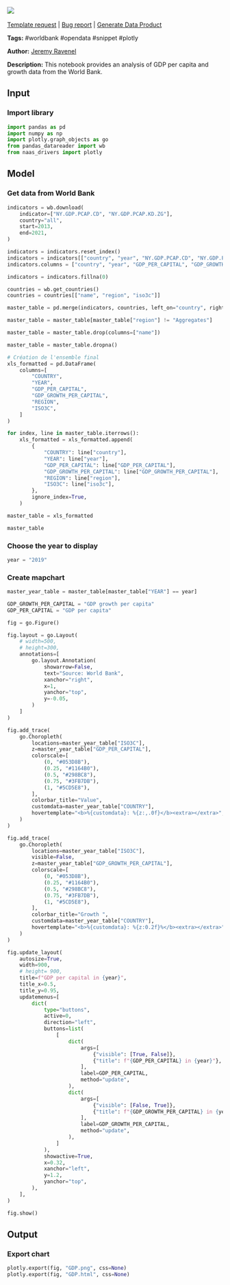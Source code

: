 <a href="https://app.naas.ai/user-redirect/naas/downloader?url=https://raw.githubusercontent.com/jupyter-naas/awesome-notebooks/master/WorldBank/WorldBank_GDP_per_capita_and_growth.ipynb" target="_parent"><img src="https://naasai-public.s3.eu-west-3.amazonaws.com/Open_in_Naas_Lab.svg"/></a><br><br><a href="https://github.com/jupyter-naas/awesome-notebooks/issues/new?assignees=&labels=&template=template-request.md&title=Tool+-+Action+of+the+notebook+">Template request</a> | <a href="https://github.com/jupyter-naas/awesome-notebooks/issues/new?assignees=&labels=bug&template=bug_report.md&title=WorldBank+-+GDP+per+capita+and+growth:+Error+short+description">Bug report</a> | <a href="https://app.naas.ai/user-redirect/naas/downloader?url=https://raw.githubusercontent.com/jupyter-naas/awesome-notebooks/master/Naas/Naas_Start_data_product.ipynb" target="_parent">Generate Data Product</a>

**Tags:** #worldbank #opendata #snippet #plotly

**Author:** [Jeremy Ravenel](https://www.linkedin.com/in/ACoAAAJHE7sB5OxuKHuzguZ9L6lfDHqw--cdnJg/)

**Description:** This notebook provides an analysis of GDP per capita and growth data from the World Bank.

## Input

### Import library


```python
import pandas as pd
import numpy as np
import plotly.graph_objects as go
from pandas_datareader import wb
from naas_drivers import plotly
```

## Model

### Get data from World Bank


```python
indicators = wb.download(
    indicator=["NY.GDP.PCAP.CD", "NY.GDP.PCAP.KD.ZG"],
    country="all",
    start=2013,
    end=2021,
)

indicators = indicators.reset_index()
indicators = indicators[["country", "year", "NY.GDP.PCAP.CD", "NY.GDP.PCAP.KD.ZG"]]
indicators.columns = ["country", "year", "GDP_PER_CAPITAL", "GDP_GROWTH_PER_CAPITAL"]

indicators = indicators.fillna(0)

countries = wb.get_countries()
countries = countries[["name", "region", "iso3c"]]

master_table = pd.merge(indicators, countries, left_on="country", right_on="name")

master_table = master_table[master_table["region"] != "Aggregates"]

master_table = master_table.drop(columns=["name"])

master_table = master_table.dropna()

# Création de l'ensemble final
xls_formatted = pd.DataFrame(
    columns=[
        "COUNTRY",
        "YEAR",
        "GDP_PER_CAPITAL",
        "GDP_GROWTH_PER_CAPITAL",
        "REGION",
        "ISO3C",
    ]
)

for index, line in master_table.iterrows():
    xls_formatted = xls_formatted.append(
        {
            "COUNTRY": line["country"],
            "YEAR": line["year"],
            "GDP_PER_CAPITAL": line["GDP_PER_CAPITAL"],
            "GDP_GROWTH_PER_CAPITAL": line["GDP_GROWTH_PER_CAPITAL"],
            "REGION": line["region"],
            "ISO3C": line["iso3c"],
        },
        ignore_index=True,
    )

master_table = xls_formatted

master_table
```

### Choose the year to display


```python
year = "2019"
```

### Create mapchart


```python
master_year_table = master_table[master_table["YEAR"] == year]

GDP_GROWTH_PER_CAPITAL = "GDP growth per capita"
GDP_PER_CAPITAL = "GDP per capita"

fig = go.Figure()

fig.layout = go.Layout(
    # width=500,
    # height=300,
    annotations=[
        go.layout.Annotation(
            showarrow=False,
            text="Source: World Bank",
            xanchor="right",
            x=1,
            yanchor="top",
            y=-0.05,
        )
    ]
)

fig.add_trace(
    go.Choropleth(
        locations=master_year_table["ISO3C"],
        z=master_year_table["GDP_PER_CAPITAL"],
        colorscale=[
            (0, "#053D8B"),
            (0.25, "#1164B0"),
            (0.5, "#298BC8"),
            (0.75, "#3FB7DB"),
            (1, "#5CD5E8"),
        ],
        colorbar_title="Value",
        customdata=master_year_table["COUNTRY"],
        hovertemplate="<b>%{customdata}: %{z:,.0f}</b><extra></extra>",
    )
)

fig.add_trace(
    go.Choropleth(
        locations=master_year_table["ISO3C"],
        visible=False,
        z=master_year_table["GDP_GROWTH_PER_CAPITAL"],
        colorscale=[
            (0, "#053D8B"),
            (0.25, "#1164B0"),
            (0.5, "#298BC8"),
            (0.75, "#3FB7DB"),
            (1, "#5CD5E8"),
        ],
        colorbar_title="Growth ",
        customdata=master_year_table["COUNTRY"],
        hovertemplate="<b>%{customdata}: %{z:0.2f}%</b><extra></extra>",
    )
)

fig.update_layout(
    autosize=True,
    width=900,
    # height= 900,
    title=f"GDP per capital in {year}",
    title_x=0.5,
    title_y=0.95,
    updatemenus=[
        dict(
            type="buttons",
            active=0,
            direction="left",
            buttons=list(
                [
                    dict(
                        args=[
                            {"visible": [True, False]},
                            {"title": f"{GDP_PER_CAPITAL} in {year}"},
                        ],
                        label=GDP_PER_CAPITAL,
                        method="update",
                    ),
                    dict(
                        args=[
                            {"visible": [False, True]},
                            {"title": f"{GDP_GROWTH_PER_CAPITAL} in {year}"},
                        ],
                        label=GDP_GROWTH_PER_CAPITAL,
                        method="update",
                    ),
                ]
            ),
            showactive=True,
            x=0.32,
            xanchor="left",
            y=1.2,
            yanchor="top",
        ),
    ],
)

fig.show()
```

## Output

### Export chart


```python
plotly.export(fig, "GDP.png", css=None)
plotly.export(fig, "GDP.html", css=None)
```
